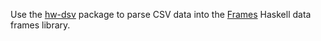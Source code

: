 Use the [hw-dsv](https://hackage.haskell.org/package/hw-dsv) package to parse CSV data into the [Frames](https://hackage.haskell.org/package/Frames) Haskell data frames library.
